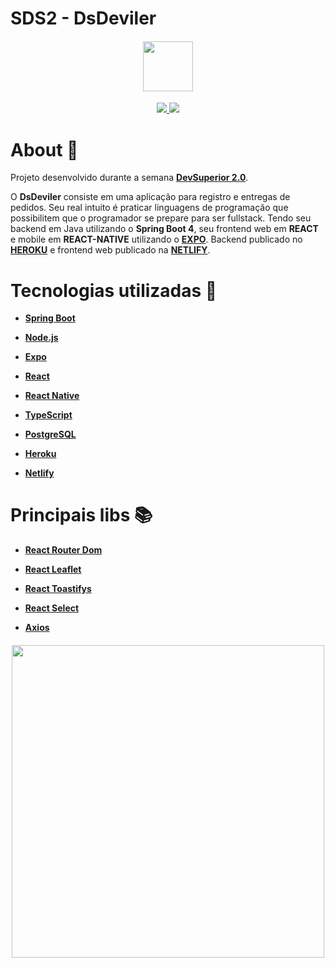 # SDS2 - DsDeviler

<h4 align="center">

<img src="https://user-images.githubusercontent.com/53586466/104115559-5dd78980-52ef-11eb-8377-9e2df9f817cf.png" width="80px" />
</h4>

<p align="center">
	<a href="https://github.com/Douglas-Cezaro">
	    <img src="https://img.shields.io/badge/author-DouglasCezaro-greenlight">
	</a>
    <a href="https://github.com/Douglas-Cezaro/dsdeliver-sds2/search?l=java">
	    <img src="https://img.shields.io/badge/made%20with-Java-b07219">
	</a>
</p>

# About 🧾

Projeto desenvolvido durante a semana [**DevSuperior 2.0**](https://devsuperior.com.br/).

O **DsDeviler** consiste em uma aplicação para registro e entregas de pedidos. Seu real intuito é praticar linguagens de programação que possibilitem que o programador se prepare para ser fullstack. Tendo seu backend em Java utilizando o **Spring Boot 4**, seu frontend web em **REACT** e mobile em **REACT-NATIVE** utilizando o [**EXPO**](https://snack.expo.io/@negritoprogramador/dsdeliver). Backend publicado no [**HEROKU**](https://douglas-dsdeliver.herokuapp.com/) e frontend web publicado na [**NETLIFY**](https://douglas-cezaro-sds2.netlify.app/).

# Tecnologias utilizadas 🧰

- [**Spring Boot**](https://spring.io/projects/spring-boot)
- [**Node.js**](https://nodejs.org/en/)
- [**Expo**](https://expo.io/)
- [**React**](https://pt-br.reactjs.org/)
- [**React Native**](https://reactnative.dev/)
- [**TypeScript**](https://www.typescriptlang.org/)
- [**PostgreSQL**](https://www.postgresql.org/)

- [**Heroku**](https://dashboard.heroku.com/)

- [**Netlify**](https://www.netlify.com/)

# Principais libs 📚

- [**React Router Dom**](https://reactrouter.com/web/guides/quick-start)

- [**React Leaflet**](https://react-leaflet.js.org/)
- [**React Toastifys**](https://fkhadra.github.io/react-toastify/introduction)
- [**React Select**](https://react-select.com/home)
- [**Axios**](https://github.com/axios/axios)

<h4 align="center">

<img src="https://user-images.githubusercontent.com/53586466/104114449-5d38f600-52e3-11eb-9ab9-a9d9a588a0e1.png" width="500px" />
</h4>
